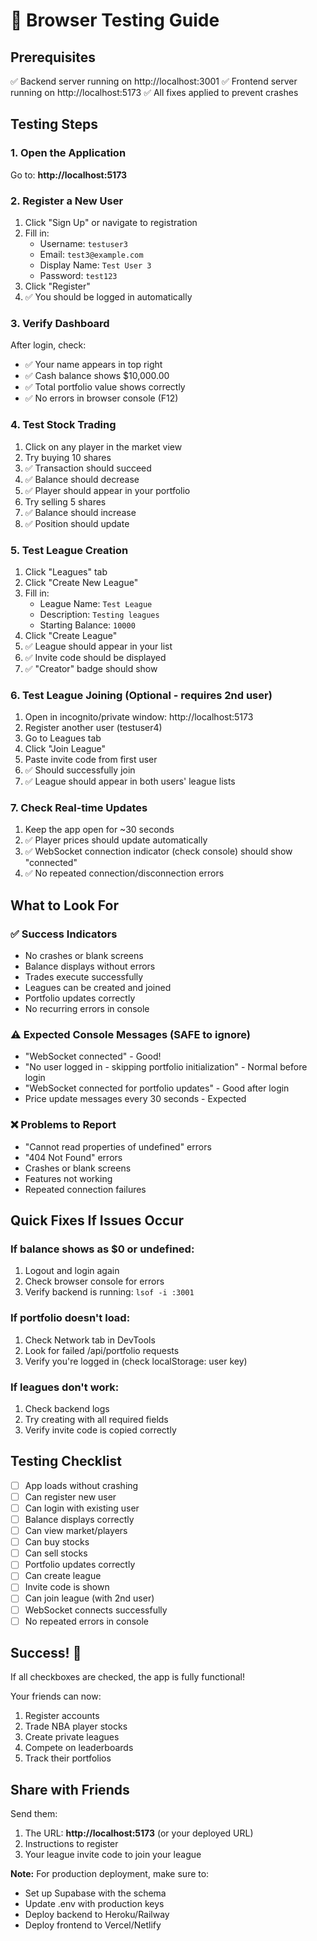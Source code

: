 # 🎯 Browser Testing Guide

## Prerequisites
✅ Backend server running on http://localhost:3001
✅ Frontend server running on http://localhost:5173
✅ All fixes applied to prevent crashes

## Testing Steps

### 1. Open the Application
Go to: **http://localhost:5173**

### 2. Register a New User
1. Click "Sign Up" or navigate to registration
2. Fill in:
   - Username: `testuser3`
   - Email: `test3@example.com`
   - Display Name: `Test User 3`
   - Password: `test123`
3. Click "Register"
4. ✅ You should be logged in automatically

### 3. Verify Dashboard
After login, check:
- ✅ Your name appears in top right
- ✅ Cash balance shows $10,000.00
- ✅ Total portfolio value shows correctly
- ✅ No errors in browser console (F12)

### 4. Test Stock Trading
1. Click on any player in the market view
2. Try buying 10 shares
3. ✅ Transaction should succeed
4. ✅ Balance should decrease
5. ✅ Player should appear in your portfolio
6. Try selling 5 shares
7. ✅ Balance should increase
8. ✅ Position should update

### 5. Test League Creation
1. Click "Leagues" tab
2. Click "Create New League"
3. Fill in:
   - League Name: `Test League`
   - Description: `Testing leagues`
   - Starting Balance: `10000`
4. Click "Create League"
5. ✅ League should appear in your list
6. ✅ Invite code should be displayed
7. ✅ "Creator" badge should show

### 6. Test League Joining (Optional - requires 2nd user)
1. Open in incognito/private window: http://localhost:5173
2. Register another user (testuser4)
3. Go to Leagues tab
4. Click "Join League"
5. Paste invite code from first user
6. ✅ Should successfully join
7. ✅ League should appear in both users' league lists

### 7. Check Real-time Updates
1. Keep the app open for ~30 seconds
2. ✅ Player prices should update automatically
3. ✅ WebSocket connection indicator (check console) should show "connected"
4. ✅ No repeated connection/disconnection errors

## What to Look For

### ✅ Success Indicators
- No crashes or blank screens
- Balance displays without errors
- Trades execute successfully
- Leagues can be created and joined
- Portfolio updates correctly
- No recurring errors in console

### ⚠️ Expected Console Messages (SAFE to ignore)
- "WebSocket connected" - Good!
- "No user logged in - skipping portfolio initialization" - Normal before login
- "WebSocket connected for portfolio updates" - Good after login
- Price update messages every 30 seconds - Expected

### ❌ Problems to Report
- "Cannot read properties of undefined" errors
- "404 Not Found" errors
- Crashes or blank screens
- Features not working
- Repeated connection failures

## Quick Fixes If Issues Occur

### If balance shows as $0 or undefined:
1. Logout and login again
2. Check browser console for errors
3. Verify backend is running: `lsof -i :3001`

### If portfolio doesn't load:
1. Check Network tab in DevTools
2. Look for failed /api/portfolio requests
3. Verify you're logged in (check localStorage: user key)

### If leagues don't work:
1. Check backend logs
2. Try creating with all required fields
3. Verify invite code is copied correctly

## Testing Checklist

- [ ] App loads without crashing
- [ ] Can register new user
- [ ] Can login with existing user
- [ ] Balance displays correctly
- [ ] Can view market/players
- [ ] Can buy stocks
- [ ] Can sell stocks
- [ ] Portfolio updates correctly
- [ ] Can create league
- [ ] Invite code is shown
- [ ] Can join league (with 2nd user)
- [ ] WebSocket connects successfully
- [ ] No repeated errors in console

## Success! 🎉

If all checkboxes are checked, the app is fully functional!

Your friends can now:
1. Register accounts
2. Trade NBA player stocks
3. Create private leagues
4. Compete on leaderboards
5. Track their portfolios

## Share with Friends

Send them:
1. The URL: **http://localhost:5173** (or your deployed URL)
2. Instructions to register
3. Your league invite code to join your league

**Note:** For production deployment, make sure to:
- Set up Supabase with the schema
- Update .env with production keys
- Deploy backend to Heroku/Railway
- Deploy frontend to Vercel/Netlify
